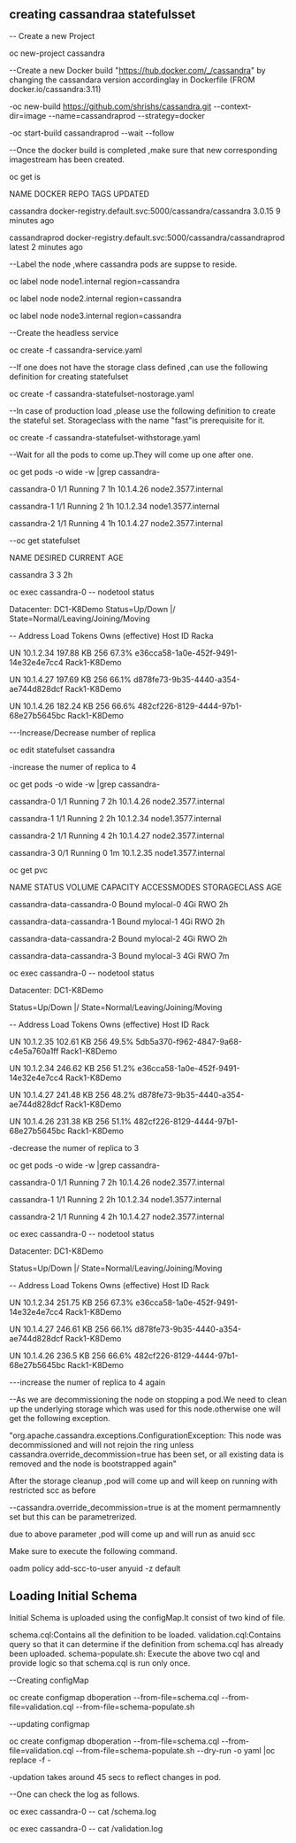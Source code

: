 ## creating cassandraa statefulsset
--  Create a new Project

oc new-project cassandra

--Create a new Docker build  "https://hub.docker.com/_/cassandra" 
by changing the cassandara version accordinglay in Dockerfile (FROM docker.io/cassandra:3.11)

-oc new-build https://github.com/shrishs/cassandra.git --context-dir=image --name=cassandraprod  --strategy=docker

-oc start-build cassandraprod --wait --follow

--Once the docker build is completed ,make sure that new corresponding imagestream has been created.

oc get is

NAME            DOCKER REPO                                                TAGS      UPDATED

cassandra       docker-registry.default.svc:5000/cassandra/cassandra       3.0.15    9 minutes ago

cassandraprod   docker-registry.default.svc:5000/cassandra/cassandraprod   latest    2 minutes ago


--Label the node ,where cassandra pods are suppse to reside.

oc label node node1.internal region=cassandra

oc label node node2.internal region=cassandra

oc label node node3.internal region=cassandra


--Create the headless service

oc create -f cassandra-service.yaml

--If one does not have the storage class defined ,can use the following definition for creating statefulset

oc create -f cassandra-statefulset-nostorage.yaml

--In case of production load ,please use the following definition to create the stateful set. Storageclass with the name "fast"is prerequisite for it.

oc create -f cassandra-statefulset-withstorage.yaml

--Wait for all the pods to come up.They will come up one after one.

oc get pods -o wide -w |grep cassandra-

cassandra-0   1/1       Running   7          1h        10.1.4.26   node2.3577.internal

cassandra-1   1/1       Running   2         1h        10.1.2.34   node1.3577.internal

cassandra-2   1/1       Running   4         1h        10.1.4.27   node2.3577.internal

--oc get statefulset 

NAME        DESIRED   CURRENT   AGE

cassandra   3         3         2h


oc exec cassandra-0 -- nodetool status

Datacenter: DC1-K8Demo
Status=Up/Down
|/ State=Normal/Leaving/Joining/Moving

--  Address    Load       Tokens       Owns (effective)  Host ID                               Racka

UN  10.1.2.34  197.88 KB  256          67.3%             e36cca58-1a0e-452f-9491-14e32e4e7cc4  Rack1-K8Demo

UN  10.1.4.27  197.69 KB  256          66.1%             d878fe73-9b35-4440-a354-ae744d828dcf  Rack1-K8Demo

UN  10.1.4.26  182.24 KB  256          66.6%             482cf226-8129-4444-97b1-68e27b5645bc  Rack1-K8Demo



---Increase/Decrease number of replica

oc edit statefulset cassandra

-increase the numer of replica to 4

oc get pods -o wide -w |grep cassandra-

cassandra-0   1/1       Running   7          2h        10.1.4.26   node2.3577.internal

cassandra-1   1/1       Running   2         2h        10.1.2.34   node1.3577.internal

cassandra-2   1/1       Running   4         2h        10.1.4.27   node2.3577.internal

cassandra-3   0/1       Running   0         1m        10.1.2.35   node1.3577.internal



oc get pvc

NAME                         STATUS    VOLUME      CAPACITY   ACCESSMODES   STORAGECLASS   AGE

cassandra-data-cassandra-0   Bound     mylocal-0   4Gi        RWO                          2h

cassandra-data-cassandra-1   Bound     mylocal-1   4Gi        RWO                          2h

cassandra-data-cassandra-2   Bound     mylocal-2   4Gi        RWO                          2h

cassandra-data-cassandra-3   Bound     mylocal-3   4Gi        RWO                          7m



 oc exec cassandra-0 -- nodetool status

Datacenter: DC1-K8Demo

Status=Up/Down
|/ State=Normal/Leaving/Joining/Moving

--  Address    Load       Tokens       Owns (effective)  Host ID                               Rack

UN  10.1.2.35  102.61 KB  256          49.5%             5db5a370-f962-4847-9a68-c4e5a760a1ff  Rack1-K8Demo

UN  10.1.2.34  246.62 KB  256          51.2%             e36cca58-1a0e-452f-9491-14e32e4e7cc4  Rack1-K8Demo

UN  10.1.4.27  241.48 KB  256          48.2%             d878fe73-9b35-4440-a354-ae744d828dcf  Rack1-K8Demo

UN  10.1.4.26  231.38 KB  256          51.1%             482cf226-8129-4444-97b1-68e27b5645bc  Rack1-K8Demo




-decrease  the numer of replica to 3

oc get pods -o wide -w |grep cassandra-

cassandra-0   1/1       Running   7          2h        10.1.4.26   node2.3577.internal

cassandra-1   1/1       Running   2         2h        10.1.2.34   node1.3577.internal

cassandra-2   1/1       Running   4         2h        10.1.4.27   node2.3577.internal



oc exec cassandra-0 -- nodetool status

Datacenter: DC1-K8Demo

Status=Up/Down
|/ State=Normal/Leaving/Joining/Moving

--  Address    Load       Tokens       Owns (effective)  Host ID                               Rack

UN  10.1.2.34  251.75 KB  256          67.3%             e36cca58-1a0e-452f-9491-14e32e4e7cc4  Rack1-K8Demo

UN  10.1.4.27  246.61 KB  256          66.1%             d878fe73-9b35-4440-a354-ae744d828dcf  Rack1-K8Demo

UN  10.1.4.26  236.5 KB   256          66.6%             482cf226-8129-4444-97b1-68e27b5645bc  Rack1-K8Demo


---increase the numer of replica to 4 again

--As we are decommissioning the node on  stopping a pod.We need to clean up the underlying storage which was used for this node.otherwise one will get the following exception.

"org.apache.cassandra.exceptions.ConfigurationException: This node was decommissioned and will not rejoin the ring unless cassandra.override_decommission=true has been set, or all existing data is removed and the node is bootstrapped again"


After the storage cleanup ,pod will come up and will keep on running with restricted scc as before

--cassandra.override_decommission=true is at the moment permamnently set but this can be parametrerized.

due to above parameter  ,pod will come up and will run as anuid scc 

Make sure to execute the following command.

oadm policy add-scc-to-user anyuid -z default

## Loading Initial Schema

Initial Schema is uploaded using the configMap.It consist of two kind of file.

schema.cql:Contains all the definition to be loaded.
validation.cql:Contains query so that it can determine if the definition from schema.cql has already been uploaded.
schema-populate.sh: Execute the above two cql and provide logic so that schema.cql is run only once.



--Creating configMap

oc create configmap dboperation --from-file=schema.cql --from-file=validation.cql --from-file=schema-populate.sh 

--updating configmap

oc create configmap dboperation --from-file=schema.cql --from-file=validation.cql --from-file=schema-populate.sh --dry-run -o yaml |oc replace -f -

-updation takes around 45 secs to reflect changes in pod.

--One can check the log as follows.

oc exec cassandra-0 -- cat /schema.log

oc exec cassandra-0 -- cat /validation.log

